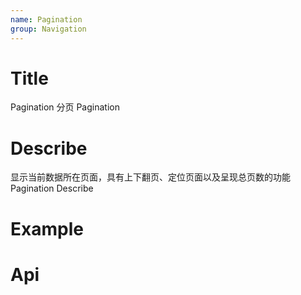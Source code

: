 ```yaml
---
name: Pagination
group: Navigation
---
```


# Title

Pagination 分页
Pagination

# Describe

显示当前数据所在页面，具有上下翻页、定位页面以及呈现总页数的功能
Pagination Describe

# Example

# Api
